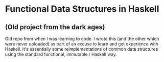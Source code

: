 # Functional Data Structures in Haskell

## (Old project from the dark ages)

Old repo from when I was learning to code. I wrote this (and the other which were never uploaded) as part of an excuse to learn and get experience with Haskell. It's essentially some reimplementations of common data structures using the standard functional, immutable / Haskell way.
